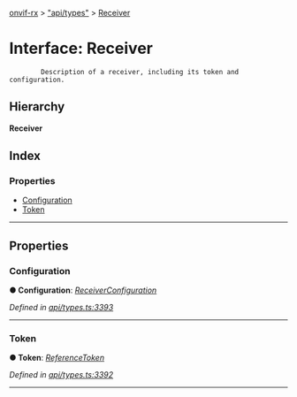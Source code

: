 [onvif-rx](../README.md) > ["api/types"](../modules/_api_types_.md) > [Receiver](../interfaces/_api_types_.receiver.md)

# Interface: Receiver

```
        Description of a receiver, including its token and configuration.
```

## Hierarchy

**Receiver**

## Index

### Properties

* [Configuration](_api_types_.receiver.md#configuration)
* [Token](_api_types_.receiver.md#token)

---

## Properties

<a id="configuration"></a>

###  Configuration

**● Configuration**: *[ReceiverConfiguration](_api_types_.receiverconfiguration.md)*

*Defined in [api/types.ts:3393](https://github.com/patrickmichalina/onvif-rx/blob/1596479/src/api/types.ts#L3393)*

___
<a id="token"></a>

###  Token

**● Token**: *[ReferenceToken](../modules/_api_types_.md#referencetoken)*

*Defined in [api/types.ts:3392](https://github.com/patrickmichalina/onvif-rx/blob/1596479/src/api/types.ts#L3392)*

___

